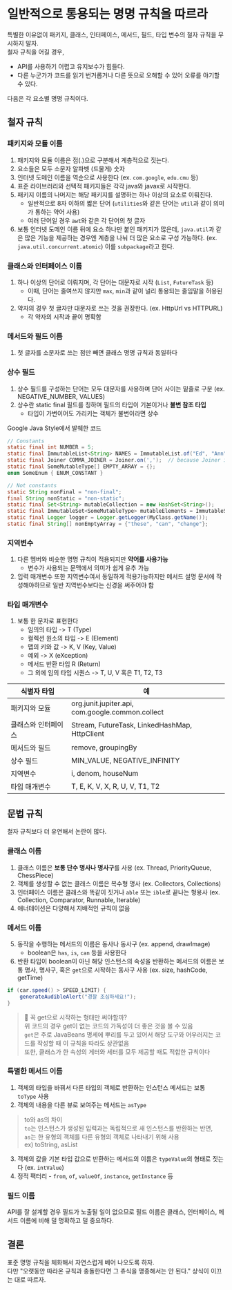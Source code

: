 # 일반적으로 통용되는 명명 규칙을 따르라

특별한 이유없이 패키지, 클래스, 인터페이스, 메서드, 필드, 타입 변수의 철자 규칙을 무시하지 말자.  
철자 규칙을 어길 경우,
- API를 사용하기 어렵고 유지보수가 힘들다.
- 다른 누군가가 코드를 읽기 번거롭거나 다른 뜻으로 오해할 수 있어 오류를 야기할 수 있다.

다음은 각 요소별 명명 규칙이다.

## 철자 규칙
### 패키지와 모듈 이름
1. 패키지와 모듈 이름은 점(.)으로 구분해서 계층적으로 짓는다.
2. 요소들은 모두 소문자 알파벳 (드물게) 숫자
3. 인터넷 도메인 이름을 역순으로 사용한다 (ex. `com.google`, `edu.cmu` 등)
4. 표준 라이브러리와 선택적 패키지들은 각각 java와 javax로 시작한다.
5. 패키지 이름의 나머지는 해당 패키지를 설명하는 하나 이상의 요소로 이뤄진다.
    - 일반적으로 8자 이하의 짧은 단어 (`utilities`와 같은 단어는 `util`과 같이 의미가 통하는 약어 사용)
    - 여러 단어일 경우 `awt`와 같은 각 단어의 첫 글자
6. 보통 인터넷 도메인 이름 뒤에 요소 하나만 붙인 패키지가 많은데, `java.util`과 같은 많은 기능을 제공하는 경우엔 계층을 나눠 더 많은 요소로 구성 가능하다. (ex. `java.util.concurrent.atomic`) 이를 `subpackage`라고 한다.

### 클래스와 인터페이스 이름
1. 하나 이상의 단어로 이뤄지며, 각 단어는 대문자로 시작 (`List`, `FutureTask` 등)
    - 이때, 단어는 줄여쓰지 않지만 `max`, `min`과 같이 널리 통용되는 줄임말을 허용된다.
2. 약자의 경우 첫 글자만 대문자로 쓰는 것을 권장한다. (ex. HttpUrl vs HTTPURL)
    - 각 약자의 시작과 끝이 명확함

### 메서드와 필드 이름
1. 첫 글자를 소문자로 쓰는 점만 빼면 클래스 명명 규칙과 동일하다

### 상수 필드
1. 상수 필드를 구성하는 단어는 모두 대문자를 사용하며 단어 사이는 밑줄로 구분 (ex. NEGATIVE_NUMBER, VALUES)
2. 상수란 static final 필드를 칭하며 필드의 타입이 기본이거나 **불변 참조 타입**
    - 타입이 가변이어도 가리키는 객체가 불변이라면 상수

Google Java Style에서 발췌한 코드
```java
// Constants
static final int NUMBER = 5;
static final ImmutableList<String> NAMES = ImmutableList.of("Ed", "Ann");
static final Joiner COMMA_JOINER = Joiner.on(',');  // because Joiner is immutable
static final SomeMutableType[] EMPTY_ARRAY = {};
enum SomeEnum { ENUM_CONSTANT }

// Not constants
static String nonFinal = "non-final";
final String nonStatic = "non-static";
static final Set<String> mutableCollection = new HashSet<String>();
static final ImmutableSet<SomeMutableType> mutableElements = ImmutableSet.of(mutable);
static final Logger logger = Logger.getLogger(MyClass.getName());
static final String[] nonEmptyArray = {"these", "can", "change"};

```

### 지역변수
1. 다른 멤버와 비슷한 명명 규칙이 적용되지만 **약어를 사용가능**
    - 변수가 사용되는 문맥에서 의미가 쉽게 유추 가능
2. 입력 매개변수 또한 지역변수여서 동일하게 적용가능하지만 메서드 설명 문서에 작성해야하므로 일반 지역번수보다는 신경을 써주어야 함

### 타입 매개변수
1. 보통 한 문자로 표현한다
    - 임의의 타입 -> T (Type)
    - 컬렉션 원소의 타입 -> E (Element)
    - 맵의 키와 값 -> K, V (Key, Value)
    - 예외 -> X (eXception)
    - 메서드 반환 타입 R (Return)
    - 그 외에 임의 타입 시퀀스 -> T, U, V 혹은 T1, T2, T3

|식별자 타입|예|
|------|---|
|패키지와 모듈|org.junit.jupiter.api, com.google.common.collect|
|클래스와 인터페이스|Stream, FutureTask, LinkedHashMap, HttpClient|
|메서드와 필드|remove, groupingBy|
|상수 필드|MIN_VALUE, NEGATIVE_INFINITY|
|지역변수|i, denom, houseNum|
|타입 매개변수|T, E, K, V, X, R, U, V, T1, T2|

## 문법 규칙
철자 규칙보다 더 유연해서 논란이 많다.

### 클래스 이름
1. 클래스 이름은 **보통 단수 명사나 명사구**를 사용 (ex. Thread, PriorityQueue, ChessPiece)
2. 객체를 생성할 수 없는 클래스 이름은 복수형 명사 (ex. Collectors, Collections)
3. 인터페이스 이름은 클래스와 똑같이 짓거나 `able` 또는 `ible`로 끝나는 형용사 (ex. Collection, Comparator, Runnable, Iterable)
4. 애너테이션은 다양해서 지배적인 규칙이 없음

### 메서드 이름
5. 동작을 수행하는 메서드의 이름은 동사나 동사구 (ex. append, drawImage)
    - boolean은 `has`, `is`, `can` 등을 사용한다
6. 반환 타입이 boolean이 아닌 해당 인스턴스의 속성을 반환하는 메서드의 이름은 보통 명사, 명사구, 혹은 `get`으로 시작하는 동사구 사용 (ex. size, hashCode, getTime)

```java
if (car.speed() > SPEED_LIMIT) {
    generateAudibleAlert("경찰 조심하세요!");
}
```
> 🤔 꼭 get으로 시작하는 형태만 써야할까?  
> 위 코드의 경우 get이 없는 코드의 가독성이 더 좋은 것을 볼 수 있음  
> `get`은 주로 JavaBeans 명세에 뿌리를 두고 있어서 해당 도구와 어우러지는 코드를 작성할 때 이 규칙을 따라도 상관없음  
> 또한, 클래스가 한 속성의 게터와 세터를 모두 제공할 때도 적합한 규칙이다

### 특별한 메서드 이름
1. 객체의 타입을 바꿔서 다른 타입의 객체로 반환하는 인스턴스 메서드는 보통 `toType` 사용
2. 객체의 내용을 다른 뷰로 보여주는 메서드는 `asType`
> to와 as의 차이  
> `to`는 인스턴스가 생성된 입력과는 독립적으로 새 인스턴스를 반환하는 반면,  
> `as`는 한 유형의 객체를 다른 유형의 객체로 나타내기 위해 사용    
> ex) toString, asList
3. 객체의 값을 기본 타입 값으로 반환하는 메서드의 이름은 `typeValue`의 형태로 짓는다 (ex. `intValue`)
4. 정적 팩터리 - `from`, `of`, `valueOf`, `instance`, `getInstance` 등

### 필드 이름
API를 잘 설계할 경우 필드가 노출될 일이 없으므로 필드 이름은 클래스, 인터페이스, 메서드 이름에 비해 덜 명확하고 덜 중요하다.

## 결론
표준 명명 규칙을 체화해서 자연스럽게 베어 나오도록 하자.  
다만 "오랫동안 따라온 규칙과 충돌한다면 그 츄식을 맹종해서는 안 된다." 상식이 이끄는 대로 따르자.

